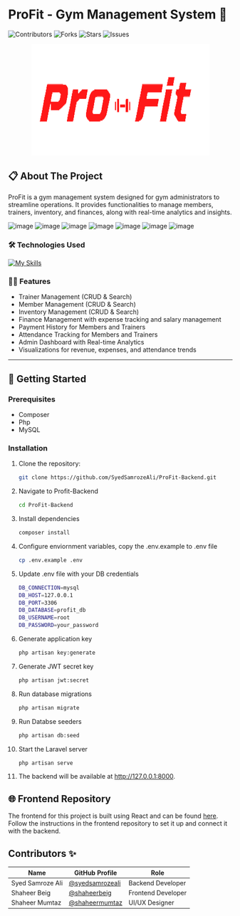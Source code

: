 # ProFit - Gym Management System 💪

![Contributors](https://img.shields.io/github/contributors/your_username/ProFit.svg?style=for-the-badge)
![Forks](https://img.shields.io/github/forks/your_username/ProFit.svg?style=for-the-badge)
![Stars](https://img.shields.io/github/stars/your_username/ProFit.svg?style=for-the-badge)
![Issues](https://img.shields.io/github/issues/your_username/ProFit.svg?style=for-the-badge)

<p align="center">
  <a href="https://github.com/SyedSamrozeAli/ProFit-Backend">
    <img src="public/images/profit-logo.png" alt="ProFit Logo" width="400" height="250">
  </a>
</p>

## 📋 About The Project

ProFit is a gym management system designed for gym administrators to streamline operations. It provides functionalities to manage members, trainers, inventory, and finances, along with real-time analytics and insights.


![image](https://github.com/user-attachments/assets/f367dfde-54a1-41f8-a0a9-d2a27b39e140)
![image](https://github.com/user-attachments/assets/d2202700-7cd5-4f65-b94f-aa6175b97a4e)
![image](https://github.com/user-attachments/assets/98a240a5-5d55-43c6-8acd-a26964ad78cf)
![image](https://github.com/user-attachments/assets/4eab3cbe-2ec1-44b8-b2bd-a83bf0388e9b)
![image](https://github.com/user-attachments/assets/502eeb37-288f-4906-8a57-860ba796c387)
![image](https://github.com/user-attachments/assets/b4610c8f-fca6-4c8b-a086-87f9cf8b1145)
![image](https://github.com/user-attachments/assets/ca69da00-3370-4c2c-ae01-5417358de012)






### 🛠️ Technologies Used

[![My Skills](https://skillicons.dev/icons?i=react,laravel,tailwind,mysql,php)](https://skillicons.dev)

### 🧑‍💻 Features

- Trainer Management (CRUD & Search)
- Member Management (CRUD & Search)
- Inventory Management (CRUD & Search)
- Finance Management with expense tracking and salary management
- Payment History for Members and Trainers
- Attendance Tracking for Members and Trainers
- Admin Dashboard with Real-time Analytics
- Visualizations for revenue, expenses, and attendance trends

---

## 🚀 Getting Started

### Prerequisites

- Composer
- Php
- MySQL

### Installation

1. Clone the repository:
   ```bash
   git clone https://github.com/SyedSamrozeAli/ProFit-Backend.git

2. Navigate to Profit-Backend
    ```bash
    cd ProFit-Backend

3. Install dependencies
    ```bash
    composer install

4. Configure enviornment variables, copy the .env.example to .env file
    ```bash
    cp .env.example .env

5. Update .env file with your DB credentials
    ```bash
    DB_CONNECTION=mysql
    DB_HOST=127.0.0.1
    DB_PORT=3306
    DB_DATABASE=profit_db
    DB_USERNAME=root
    DB_PASSWORD=your_password


6. Generate application key
   ```bash
   php artisan key:generate

7. Generate JWT secret key
   ```bash
   php artisan jwt:secret

8. Run database migrations
   ```bash
   php artisan migrate

9. Run Databse seeders
   ```bash
   php artisan db:seed

10. Start the Laravel server
    ```bash
    php artisan serve

11. The backend will be available at http://127.0.0.1:8000.


## 🌐 Frontend Repository
The frontend for this project is built using React and can be found <a href="https://github.com/SyedSamrozeAli/ProFit-Frontend">here</a>.
Follow the instructions in the frontend repository to set it up and connect it with the backend.

## Contributors ✨

| Name          | GitHub Profile                       | Role                |
|---------------|--------------------------------------|---------------------|
| Syed Samroze Ali      | [@syedsamrozeali](https://github.com/SyedSamrozeAli) | Backend Developer  |
| Shaheer Beig   | [@shaheerbeig](https://github.com/shaheerbeig) | Frontend Developer   |
| Shaheer Mumtaz   | [@shaheermumtaz](https://github.com/Shaheer2003) | UI/UX Designer      |
    
